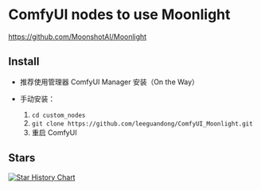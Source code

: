 # ComfyUI nodes to use Moonlight

https://github.com/MoonshotAI/Moonlight


## Install

- 推荐使用管理器 ComfyUI Manager 安装（On the Way）

- 手动安装：
    1. `cd custom_nodes`
    2. `git clone https://github.com/leeguandong/ComfyUI_Moonlight.git`
    3. 重启 ComfyUI


## Stars

[![Star History Chart](https://api.star-history.com/svg?repos=leeguandong/ComfyUI_Moonlight&type=Date)](https://star-history.com/#leeguandong/ComfyUI_Moonlight&Date)





